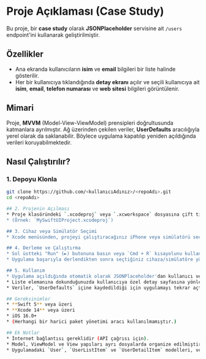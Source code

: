 # Proje Açıklaması (Case Study)

Bu proje, bir **case study** olarak **JSONPlaceholder** servisine ait `/users` endpoint'ini kullanarak geliştirilmiştir.

## Özellikler

* Ana ekranda kullanıcıların **isim** ve **email** bilgileri bir liste halinde gösterilir.
* Her bir kullanıcıya tıklandığında **detay ekranı** açılır ve seçili kullanıcıya ait **isim**, **email**, **telefon numarası** ve **web sitesi** bilgileri görüntülenir.

## Mimari

Proje, **MVVM** (Model-View-ViewModel) prensipleri doğrultusunda katmanlara ayrılmıştır. Ağ üzerinden çekilen veriler, **UserDefaults** aracılığıyla yerel olarak da saklanabilir. Böylece uygulama kapatılıp yeniden açıldığında verileri koruyabilmektedir.

## Nasıl Çalıştırılır?

### 1. Depoyu Klonla

```bash
git clone https://github.com/<kullanıcıAdınız>/<repoAdı>.git
cd <repoAdı>

## 2. Projenin Açılması
* Proje klasöründeki `.xcodeproj` veya `.xcworkspace` dosyasına çift tıklayarak Xcode'da açın.
* (Örnek: `MySwiftUIProject.xcodeproj`)

## 3. Cihaz veya Simülatör Seçimi  
* Xcode menüsünden, projeyi çalıştıracağınız iPhone veya simülatörü seçin (Örnek: `iPhone 14 Pro`).

## 4. Derleme ve Çalıştırma
* Sol üstteki "Run" (►) butonuna basın veya `Cmd + R` kısayolunu kullanın.
* Uygulama başarıyla derlendikten sonra seçtiğiniz cihaza/simülatöre yüklenecektir.

## 5. Kullanım
* Uygulama açıldığında otomatik olarak JSONPlaceholder'dan kullanıcı verisi çeker ve bir liste halinde gösterir.
* Liste elemanına dokunduğunuzda kullanıcıya özel detay sayfasına yönlendirilirsiniz.
* Veriler, `UserDefaults` içine kaydedildiği için uygulamayı tekrar açtığınızda daha önce yüklenen veriler görüntülenebilir.

## Gereksinimler
* **Swift 5** veya üzeri
* **Xcode 14** veya üzeri
* iOS 16.0+
* (Herhangi bir harici paket yönetimi aracı kullanılmamıştır.)

## Ek Notlar
* İnternet bağlantısı gereklidir (API çağrısı için).
* Model, ViewModel ve View yapıları ayrı dosyalarda organize edilmiştir.
* Uygulamadaki `User`, `UserListItem` ve `UserDetailItem` modelleri, verilerin ayrı ekranlarda daha kolay yönetilmesini sağlamaktadır.
